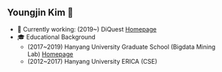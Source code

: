## Youngjin Kim 👋

* 🔭 Currently working: (2019~) DiQuest [Homepage](https://www.diquest.com/)
* 🎓 Educational Background
  - (2017~2019) Hanyang University Graduate School (Bigdata Mining Lab) [Homepage](https://nongaussian.github.io/index.html)
  - (2012~2017) Hanyang University ERICA (CSE)
